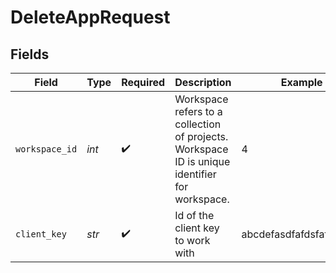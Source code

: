 # DeleteAppRequest


## Fields

| Field                                                                                          | Type                                                                                           | Required                                                                                       | Description                                                                                    | Example                                                                                        |
| ---------------------------------------------------------------------------------------------- | ---------------------------------------------------------------------------------------------- | ---------------------------------------------------------------------------------------------- | ---------------------------------------------------------------------------------------------- | ---------------------------------------------------------------------------------------------- |
| `workspace_id`                                                                                 | *int*                                                                                          | :heavy_check_mark:                                                                             | Workspace refers to a collection of projects. Workspace ID is unique identifier for workspace. | 4                                                                                              |
| `client_key`                                                                                   | *str*                                                                                          | :heavy_check_mark:                                                                             | Id of the client key to work with                                                              | abcdefasdfafdsfaf345asf                                                                        |